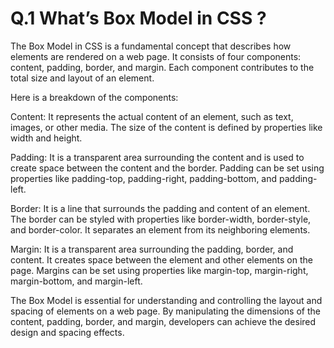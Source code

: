 # Q.1 What’s Box Model in CSS ?

The Box Model in CSS is a fundamental concept that describes how elements are rendered on a web page. It consists of four components: content, padding, border, and margin. Each component contributes to the total size and layout of an element.

Here is a breakdown of the components:

Content: It represents the actual content of an element, such as text, images, or other media. The size of the content is defined by properties like width and height.

Padding: It is a transparent area surrounding the content and is used to create space between the content and the border. Padding can be set using properties like padding-top, padding-right, padding-bottom, and padding-left.

Border: It is a line that surrounds the padding and content of an element. The border can be styled with properties like border-width, border-style, and border-color. It separates an element from its neighboring elements.

Margin: It is a transparent area surrounding the padding, border, and content. It creates space between the element and other elements on the page. Margins can be set using properties like margin-top, margin-right, margin-bottom, and margin-left.

The Box Model is essential for understanding and controlling the layout and spacing of elements on a web page. By manipulating the dimensions of the content, padding, border, and margin, developers can achieve the desired design and spacing effects.
